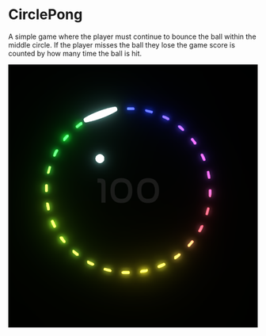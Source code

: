 # CirclePong
 
A simple game where the player must continue to bounce the ball within the middle circle. If the player misses the ball they lose the game score is counted by how many time the ball is hit.

![In Game Photo](/Pictures/circlepong2.PNG)